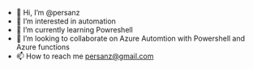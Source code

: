 - 👋 Hi, I’m @persanz
- 👀 I’m interested in automation
- 🌱 I’m currently learning Powreshell
- 💞️ I’m looking to collaborate on Azure Automtion with Powershell and Azure functions
- 📫 How to reach me persanz@gmail.com

<!---
persanz/persanz is a ✨ special ✨ repository because its `README.md` (this file) appears on your GitHub profile.
You can click the Preview link to take a look at your changes.
--->
